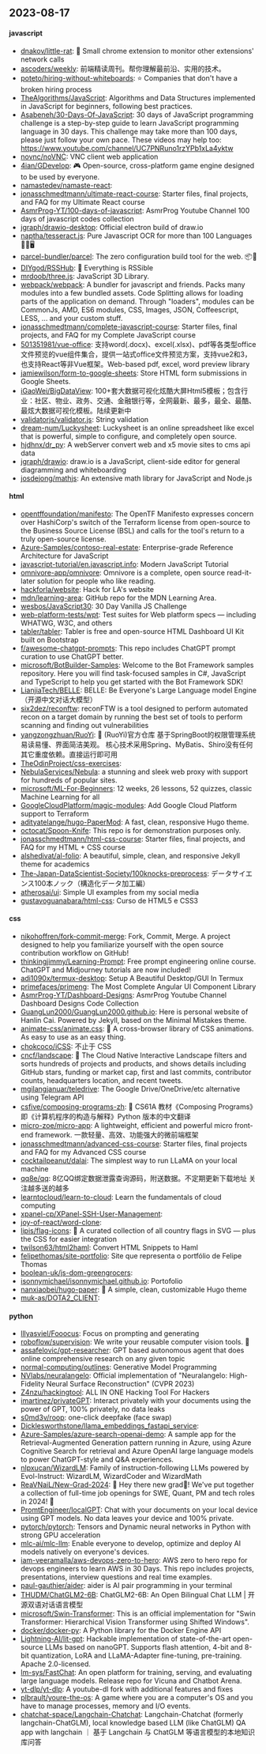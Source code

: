 ## 2023-08-17

#### javascript
* [dnakov/little-rat](https://github.com/dnakov/little-rat): 🐀 Small chrome extension to monitor other extensions' network calls
* [ascoders/weekly](https://github.com/ascoders/weekly): 前端精读周刊。帮你理解最前沿、实用的技术。
* [poteto/hiring-without-whiteboards](https://github.com/poteto/hiring-without-whiteboards): ⭐️ Companies that don't have a broken hiring process
* [TheAlgorithms/JavaScript](https://github.com/TheAlgorithms/JavaScript): Algorithms and Data Structures implemented in JavaScript for beginners, following best practices.
* [Asabeneh/30-Days-Of-JavaScript](https://github.com/Asabeneh/30-Days-Of-JavaScript): 30 days of JavaScript programming challenge is a step-by-step guide to learn JavaScript programming language in 30 days. This challenge may take more than 100 days, please just follow your own pace. These videos may help too: https://www.youtube.com/channel/UC7PNRuno1rzYPb1xLa4yktw
* [novnc/noVNC](https://github.com/novnc/noVNC): VNC client web application
* [4ian/GDevelop](https://github.com/4ian/GDevelop): 🎮 Open-source, cross-platform game engine designed to be used by everyone.
* [namastedev/namaste-react](https://github.com/namastedev/namaste-react): 
* [jonasschmedtmann/ultimate-react-course](https://github.com/jonasschmedtmann/ultimate-react-course): Starter files, final projects, and FAQ for my Ultimate React course
* [AsmrProg-YT/100-days-of-javascript](https://github.com/AsmrProg-YT/100-days-of-javascript): AsmrProg Youtube Channel 100 days of javascript codes collection
* [jgraph/drawio-desktop](https://github.com/jgraph/drawio-desktop): Official electron build of draw.io
* [naptha/tesseract.js](https://github.com/naptha/tesseract.js): Pure Javascript OCR for more than 100 Languages 📖🎉🖥
* [parcel-bundler/parcel](https://github.com/parcel-bundler/parcel): The zero configuration build tool for the web. 📦🚀
* [DIYgod/RSSHub](https://github.com/DIYgod/RSSHub): 🍰 Everything is RSSible
* [mrdoob/three.js](https://github.com/mrdoob/three.js): JavaScript 3D Library.
* [webpack/webpack](https://github.com/webpack/webpack): A bundler for javascript and friends. Packs many modules into a few bundled assets. Code Splitting allows for loading parts of the application on demand. Through "loaders", modules can be CommonJs, AMD, ES6 modules, CSS, Images, JSON, Coffeescript, LESS, ... and your custom stuff.
* [jonasschmedtmann/complete-javascript-course](https://github.com/jonasschmedtmann/complete-javascript-course): Starter files, final projects, and FAQ for my Complete JavaScript course
* [501351981/vue-office](https://github.com/501351981/vue-office): 支持word(.docx)、excel(.xlsx)、pdf等各类型office文件预览的vue组件集合，提供一站式office文件预览方案，支持vue2和3，也支持React等非Vue框架。Web-based pdf, excel, word preview library
* [jamiewilson/form-to-google-sheets](https://github.com/jamiewilson/form-to-google-sheets): Store HTML form submissions in Google Sheets.
* [iGaoWei/BigDataView](https://github.com/iGaoWei/BigDataView): 100+套大数据可视化炫酷大屏Html5模板；包含行业：社区、物业、政务、交通、金融银行等，全网最新、最多，最全、最酷、最炫大数据可视化模板。陆续更新中
* [validatorjs/validator.js](https://github.com/validatorjs/validator.js): String validation
* [dream-num/Luckysheet](https://github.com/dream-num/Luckysheet): Luckysheet is an online spreadsheet like excel that is powerful, simple to configure, and completely open source.
* [hjdhnx/dr_py](https://github.com/hjdhnx/dr_py): A webServer convert web and x5 movie sites to cms api data
* [jgraph/drawio](https://github.com/jgraph/drawio): draw.io is a JavaScript, client-side editor for general diagramming and whiteboarding
* [josdejong/mathjs](https://github.com/josdejong/mathjs): An extensive math library for JavaScript and Node.js

#### html
* [opentffoundation/manifesto](https://github.com/opentffoundation/manifesto): The OpenTF Manifesto expresses concern over HashiCorp's switch of the Terraform license from open-source to the Business Source License (BSL) and calls for the tool's return to a truly open-source license.
* [Azure-Samples/contoso-real-estate](https://github.com/Azure-Samples/contoso-real-estate): Enterprise-grade Reference Architecture for JavaScript
* [javascript-tutorial/en.javascript.info](https://github.com/javascript-tutorial/en.javascript.info): Modern JavaScript Tutorial
* [omnivore-app/omnivore](https://github.com/omnivore-app/omnivore): Omnivore is a complete, open source read-it-later solution for people who like reading.
* [hackforla/website](https://github.com/hackforla/website): Hack for LA's website
* [mdn/learning-area](https://github.com/mdn/learning-area): GitHub repo for the MDN Learning Area.
* [wesbos/JavaScript30](https://github.com/wesbos/JavaScript30): 30 Day Vanilla JS Challenge
* [web-platform-tests/wpt](https://github.com/web-platform-tests/wpt): Test suites for Web platform specs — including WHATWG, W3C, and others
* [tabler/tabler](https://github.com/tabler/tabler): Tabler is free and open-source HTML Dashboard UI Kit built on Bootstrap
* [f/awesome-chatgpt-prompts](https://github.com/f/awesome-chatgpt-prompts): This repo includes ChatGPT prompt curation to use ChatGPT better.
* [microsoft/BotBuilder-Samples](https://github.com/microsoft/BotBuilder-Samples): Welcome to the Bot Framework samples repository. Here you will find task-focused samples in C#, JavaScript and TypeScript to help you get started with the Bot Framework SDK!
* [LianjiaTech/BELLE](https://github.com/LianjiaTech/BELLE): BELLE: Be Everyone's Large Language model Engine（开源中文对话大模型）
* [six2dez/reconftw](https://github.com/six2dez/reconftw): reconFTW is a tool designed to perform automated recon on a target domain by running the best set of tools to perform scanning and finding out vulnerabilities
* [yangzongzhuan/RuoYi](https://github.com/yangzongzhuan/RuoYi): 🎉 (RuoYi)官方仓库 基于SpringBoot的权限管理系统 易读易懂、界面简洁美观。 核心技术采用Spring、MyBatis、Shiro没有任何其它重度依赖。直接运行即可用
* [TheOdinProject/css-exercises](https://github.com/TheOdinProject/css-exercises): 
* [NebulaServices/Nebula](https://github.com/NebulaServices/Nebula): a stunning and sleek web proxy with support for hundreds of popular sites.
* [microsoft/ML-For-Beginners](https://github.com/microsoft/ML-For-Beginners): 12 weeks, 26 lessons, 52 quizzes, classic Machine Learning for all
* [GoogleCloudPlatform/magic-modules](https://github.com/GoogleCloudPlatform/magic-modules): Add Google Cloud Platform support to Terraform
* [adityatelange/hugo-PaperMod](https://github.com/adityatelange/hugo-PaperMod): A fast, clean, responsive Hugo theme.
* [octocat/Spoon-Knife](https://github.com/octocat/Spoon-Knife): This repo is for demonstration purposes only.
* [jonasschmedtmann/html-css-course](https://github.com/jonasschmedtmann/html-css-course): Starter files, final projects, and FAQ for my HTML + CSS course
* [alshedivat/al-folio](https://github.com/alshedivat/al-folio): A beautiful, simple, clean, and responsive Jekyll theme for academics
* [The-Japan-DataScientist-Society/100knocks-preprocess](https://github.com/The-Japan-DataScientist-Society/100knocks-preprocess): データサイエンス100本ノック（構造化データ加工編）
* [atherosai/ui](https://github.com/atherosai/ui): Simple UI examples from my social media
* [gustavoguanabara/html-css](https://github.com/gustavoguanabara/html-css): Curso de HTML5 e CSS3

#### css
* [nikohoffren/fork-commit-merge](https://github.com/nikohoffren/fork-commit-merge): Fork, Commit, Merge. A project designed to help you familiarize yourself with the open source contribution workflow on GitHub!
* [thinkingjimmy/Learning-Prompt](https://github.com/thinkingjimmy/Learning-Prompt): Free prompt engineering online course. ChatGPT and Midjourney tutorials are now included!
* [adi1090x/termux-desktop](https://github.com/adi1090x/termux-desktop): Setup A Beautiful Desktop/GUI In Termux
* [primefaces/primeng](https://github.com/primefaces/primeng): The Most Complete Angular UI Component Library
* [AsmrProg-YT/Dashboard-Designs](https://github.com/AsmrProg-YT/Dashboard-Designs): AsmrProg Youtube Channel Dashboard Designs Code Collection
* [GuangLun2000/GuangLun2000.github.io](https://github.com/GuangLun2000/GuangLun2000.github.io): Here is personal website of Hanlin Cai. Powered by Jekyll, based on the Minimal Mistakes theme.
* [animate-css/animate.css](https://github.com/animate-css/animate.css): 🍿 A cross-browser library of CSS animations. As easy to use as an easy thing.
* [chokcoco/iCSS](https://github.com/chokcoco/iCSS): 不止于 CSS
* [cncf/landscape](https://github.com/cncf/landscape): 🌄 The Cloud Native Interactive Landscape filters and sorts hundreds of projects and products, and shows details including GitHub stars, funding or market cap, first and last commits, contributor counts, headquarters location, and recent tweets.
* [mgilangjanuar/teledrive](https://github.com/mgilangjanuar/teledrive): The Google Drive/OneDrive/etc alternative using Telegram API
* [csfive/composing-programs-zh](https://github.com/csfive/composing-programs-zh): 🚧 CS61A 教材《Composing Programs》即《计算机程序的构造与解释》Python 版本的中文翻译
* [micro-zoe/micro-app](https://github.com/micro-zoe/micro-app): A lightweight, efficient and powerful micro front-end framework. 一款轻量、高效、功能强大的微前端框架
* [jonasschmedtmann/advanced-css-course](https://github.com/jonasschmedtmann/advanced-css-course): Starter files, final projects and FAQ for my Advanced CSS course
* [cocktailpeanut/dalai](https://github.com/cocktailpeanut/dalai): The simplest way to run LLaMA on your local machine
* [qq8e/qq](https://github.com/qq8e/qq): 8亿QQ绑定数据泄露查询源码，附送数据。不定期更新下载地址 关注越多送的越多
* [learntocloud/learn-to-cloud](https://github.com/learntocloud/learn-to-cloud): Learn the fundamentals of cloud computing
* [xpanel-cp/XPanel-SSH-User-Management](https://github.com/xpanel-cp/XPanel-SSH-User-Management): 
* [joy-of-react/word-clone](https://github.com/joy-of-react/word-clone): 
* [lipis/flag-icons](https://github.com/lipis/flag-icons): 🎏 A curated collection of all country flags in SVG — plus the CSS for easier integration
* [twilson63/html2haml](https://github.com/twilson63/html2haml): Convert HTML Snippets to Haml
* [felipethomas/site-portfolio](https://github.com/felipethomas/site-portfolio): Site que representa o portfólio de Felipe Thomas
* [boolean-uk/js-dom-greengrocers](https://github.com/boolean-uk/js-dom-greengrocers): 
* [isonnymichael/isonnymichael.github.io](https://github.com/isonnymichael/isonnymichael.github.io): Portofolio
* [nanxiaobei/hugo-paper](https://github.com/nanxiaobei/hugo-paper): 🪺 A simple, clean, customizable Hugo theme
* [muk-as/DOTA2_CLIENT](https://github.com/muk-as/DOTA2_CLIENT): 

#### python
* [lllyasviel/Fooocus](https://github.com/lllyasviel/Fooocus): Focus on prompting and generating
* [roboflow/supervision](https://github.com/roboflow/supervision): We write your reusable computer vision tools. 💜
* [assafelovic/gpt-researcher](https://github.com/assafelovic/gpt-researcher): GPT based autonomous agent that does online comprehensive research on any given topic
* [normal-computing/outlines](https://github.com/normal-computing/outlines): Generative Model Programming
* [NVlabs/neuralangelo](https://github.com/NVlabs/neuralangelo): Official implementation of "Neuralangelo: High-Fidelity Neural Surface Reconstruction" (CVPR 2023)
* [Z4nzu/hackingtool](https://github.com/Z4nzu/hackingtool): ALL IN ONE Hacking Tool For Hackers
* [imartinez/privateGPT](https://github.com/imartinez/privateGPT): Interact privately with your documents using the power of GPT, 100% privately, no data leaks
* [s0md3v/roop](https://github.com/s0md3v/roop): one-click deepfake (face swap)
* [Dicklesworthstone/llama_embeddings_fastapi_service](https://github.com/Dicklesworthstone/llama_embeddings_fastapi_service): 
* [Azure-Samples/azure-search-openai-demo](https://github.com/Azure-Samples/azure-search-openai-demo): A sample app for the Retrieval-Augmented Generation pattern running in Azure, using Azure Cognitive Search for retrieval and Azure OpenAI large language models to power ChatGPT-style and Q&A experiences.
* [nlpxucan/WizardLM](https://github.com/nlpxucan/WizardLM): Family of instruction-following LLMs powered by Evol-Instruct: WizardLM, WizardCoder and WizardMath
* [ReaVNaiL/New-Grad-2024](https://github.com/ReaVNaiL/New-Grad-2024): 👋 Hey there new grad🎉! We've put together a collection of full-time job openings for SWE, Quant, PM and tech roles in 2024! 🚀
* [PromtEngineer/localGPT](https://github.com/PromtEngineer/localGPT): Chat with your documents on your local device using GPT models. No data leaves your device and 100% private.
* [pytorch/pytorch](https://github.com/pytorch/pytorch): Tensors and Dynamic neural networks in Python with strong GPU acceleration
* [mlc-ai/mlc-llm](https://github.com/mlc-ai/mlc-llm): Enable everyone to develop, optimize and deploy AI models natively on everyone's devices.
* [iam-veeramalla/aws-devops-zero-to-hero](https://github.com/iam-veeramalla/aws-devops-zero-to-hero): AWS zero to hero repo for devops engineers to learn AWS in 30 Days. This repo includes projects, presentations, interview questions and real time examples.
* [paul-gauthier/aider](https://github.com/paul-gauthier/aider): aider is AI pair programming in your terminal
* [THUDM/ChatGLM2-6B](https://github.com/THUDM/ChatGLM2-6B): ChatGLM2-6B: An Open Bilingual Chat LLM | 开源双语对话语言模型
* [microsoft/Swin-Transformer](https://github.com/microsoft/Swin-Transformer): This is an official implementation for "Swin Transformer: Hierarchical Vision Transformer using Shifted Windows".
* [docker/docker-py](https://github.com/docker/docker-py): A Python library for the Docker Engine API
* [Lightning-AI/lit-gpt](https://github.com/Lightning-AI/lit-gpt): Hackable implementation of state-of-the-art open-source LLMs based on nanoGPT. Supports flash attention, 4-bit and 8-bit quantization, LoRA and LLaMA-Adapter fine-tuning, pre-training. Apache 2.0-licensed.
* [lm-sys/FastChat](https://github.com/lm-sys/FastChat): An open platform for training, serving, and evaluating large language models. Release repo for Vicuna and Chatbot Arena.
* [yt-dlp/yt-dlp](https://github.com/yt-dlp/yt-dlp): A youtube-dl fork with additional features and fixes
* [plbrault/youre-the-os](https://github.com/plbrault/youre-the-os): A game where you are a computer's OS and you have to manage processes, memory and I/O events.
* [chatchat-space/Langchain-Chatchat](https://github.com/chatchat-space/Langchain-Chatchat): Langchain-Chatchat (formerly langchain-ChatGLM), local knowledge based LLM (like ChatGLM) QA app with langchain ｜ 基于 Langchain 与 ChatGLM 等语言模型的本地知识库问答
